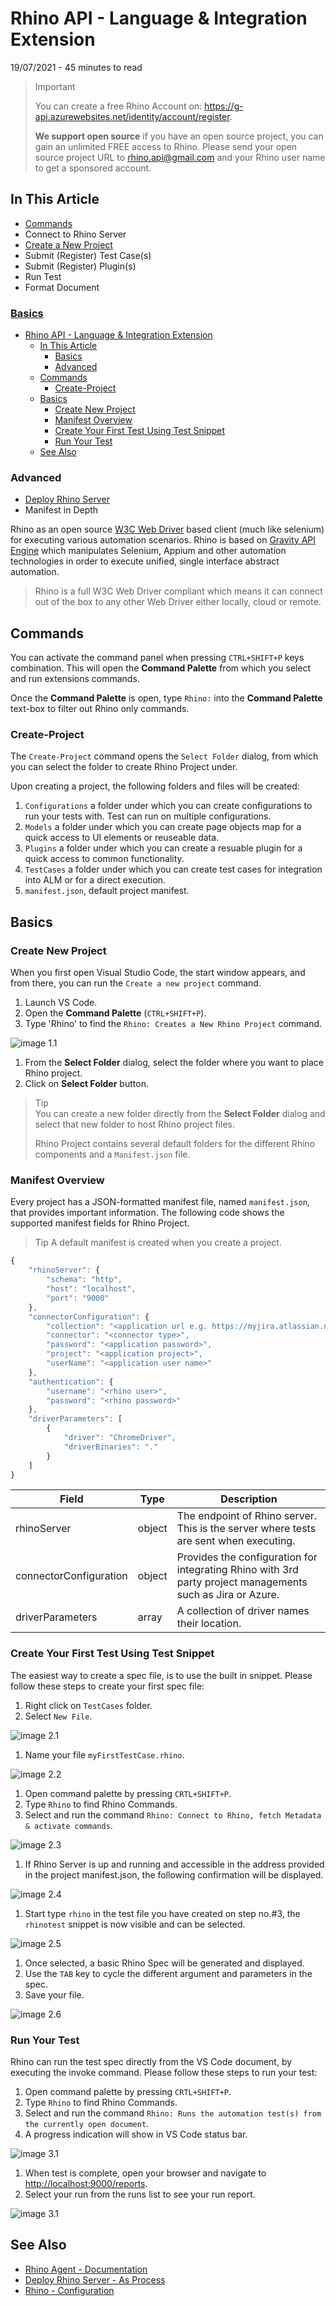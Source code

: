 # Rhino API - Language & Integration Extension

19/07/2021 - 45 minutes to read

> Important
>
> You can create a free Rhino Account on: <https://g-api.azurewebsites.net/identity/account/register>.
>  
> **We support open source** if you have an open source project, you can gain an unlimited FREE access to Rhino.
> Please send your open source project URL to rhino.api@gmail.com and your Rhino user name to get a sponsored account.

## In This Article

* [Commands](#commands)
* Connect to Rhino Server
* [Create a New Project](#create-project)
* Submit (Register) Test Case(s)
* Submit (Register) Plugin(s)
* Run Test
* Format Document

### [Basics](#basics)

* [Rhino API - Language & Integration Extension](#rhino-api---language--integration-extension)
  * [In This Article](#in-this-article)
    * [Basics](#basics)
    * [Advanced](#advanced)
  * [Commands](#commands)
    * [Create-Project](#create-project)
  * [Basics](#basics-1)
    * [Create New Project](#create-new-project)
    * [Manifest Overview](#manifest-overview)
    * [Create Your First Test Using Test Snippet](#create-your-first-test-using-test-snippet)
    * [Run Your Test](#run-your-test)
  * [See Also](#see-also)

### Advanced

* [Deploy Rhino Server](https://github.com/savanna-projects/rhino-agent/blob/master/docs/pages/GettingStarted/Deployment.md)
* Manifest in Depth

Rhino as an open source [W3C Web Driver](https://www.w3.org/TR/webdriver/) based client (much like selenium) for executing various automation scenarios. Rhino is based on [Gravity API Engine](https://github.com/gravity-api) which manipulates Selenium, Appium and other automation technologies in order to execute unified, single interface abstract automation.  

> Rhino is a full W3C Web Driver compliant which means it can connect out of the box to any other Web Driver either locally, cloud or remote.

## Commands

You can activate the command panel when pressing `CTRL+SHIFT+P` keys combination. This will open the **Command Palette** from which you select and run extensions commands.  

Once the **Command Palette** is open, type `Rhino:` into the **Command Palette** text-box to filter out Rhino only commands.

### Create-Project

The `Create-Project` command opens the `Select Folder` dialog, from which you can select the folder to create Rhino Project under.  

Upon creating a project, the following folders and files will be created:

1. `Configurations` a folder under which you can create configurations to run your tests with. Test can run on multiple configurations.
2. `Models` a folder under which you can create page objects map for a quick access to UI elements or reuseable data.
3. `Plugins` a folder under which you can create a resuable plugin for a quick access to common functionality.
4. `TestCases` a folder under which you can create test cases for integration into ALM or for a direct execution.
5. `manifest.json`, default project manifest.

## Basics

### Create New Project

When you first open Visual Studio Code, the start window appears, and from there, you can run the ```Create a new project``` command.  

1. Launch VS Code.
2. Open the **Command Palette** (`CTRL+SHIFT+P`).
3. Type 'Rhino' to find the ```Rhino: Creates a New Rhino Project``` command.  

![image 1.1](https://raw.githubusercontent.com/savanna-projects/rhino-vscode-extension/master/images/create_new_project_1.png "Command Palette")  

1. From the **Select Folder** dialog, select the folder where you want to place Rhino project.
2. Click on **Select Folder** button.  

> Tip  
> You can create a new folder directly from the **Select Folder** dialog and select that new folder to host Rhino project files.
>
> Rhino Project contains several default folders for the different Rhino components and a ```Manifest.json``` file.

### Manifest Overview

Every project has a JSON-formatted manifest file, named ```manifest.json```, that provides important information. The following code shows the supported manifest fields for Rhino Project.

> Tip
> A default manifest is created when you create a project.

```js
{
    "rhinoServer": {
        "schema": "http",
        "host": "localhost",
        "port": "9000"
    },
    "connectorConfiguration": {
        "collection": "<application url e.g. https://myjira.atlassian.net>",
        "connector": "<connector type>",
        "password": "<application password>",
        "project": "<application project>",
        "userName": "<application user name>"
    },
    "authentication": {
        "username": "<rhino user>",
        "password": "<rhino password>"
    },
    "driverParameters": [
        {
            "driver": "ChromeDriver",
            "driverBinaries": "."
        }
    ]
}
```

|Field                 |Type  |Description                                                                                               |
|----------------------|------|----------------------------------------------------------------------------------------------------------|
|rhinoServer           |object|The endpoint of Rhino server. This is the server where tests are sent when executing.                     |
|connectorConfiguration|object|Provides the configuration for integrating Rhino with 3rd party project managements such as Jira or Azure.|
|driverParameters      |array |A collection of driver names their location.                                                              |

### Create Your First Test Using Test Snippet

The easiest way to create a spec file, is to use the built in snippet. Please follow these steps to create your first spec file:  

1. Right click on ```TestCases``` folder.
2. Select ```New File```.  

![image 2.1](https://raw.githubusercontent.com/savanna-projects/rhino-vscode-extension/master/images/create_test_1.png "Context Menu")  

1. Name your file ```myFirstTestCase.rhino```.  

![image 2.2](https://raw.githubusercontent.com/savanna-projects/rhino-vscode-extension/master/images/create_test_2.png "Rhino Spec File")  

1. Open command palette by pressing ```CRTL+SHIFT+P```.
2. Type ```Rhino``` to find Rhino Commands.
3. Select and run the command ```Rhino: Connect to Rhino, fetch Metadata & activate commands```.  

![image 2.3](https://raw.githubusercontent.com/savanna-projects/rhino-vscode-extension/master/images/create_test_3.png "Command Palette")

1. If Rhino Server is up and running and accessible in the address provided in the project manifest.json, the following confirmation will be displayed.  

![image 2.4](https://raw.githubusercontent.com/savanna-projects/rhino-vscode-extension/master/images/create_test_4.png "Connection Confirmation")  

1. Start type ```rhino``` in the test file you have created on step no.#3, the ```rhinotest``` snippet is now visible and can be selected.  

![image 2.5](https://raw.githubusercontent.com/savanna-projects/rhino-vscode-extension/master/images/create_test_5.png "Rhino Snippet")  

1. Once selected, a basic Rhino Spec will be generated and displayed.
2. Use the ```TAB``` key to cycle the different argument and parameters in the spec.
3. Save your file.  

![image 2.6](https://raw.githubusercontent.com/savanna-projects/rhino-vscode-extension/master/images/create_test_7.png "Rhino Snippet")

### Run Your Test

Rhino can run the test spec directly from the VS Code document, by executing the invoke command. Please follow these steps to run your test:  

1. Open command palette by pressing ```CRTL+SHIFT+P```.
2. Type ```Rhino``` to find Rhino Commands.
3. Select and run the command ```Rhino: Runs the automation test(s) from the currently open document```.
4. A progress indication will show in VS Code status bar.  

![image 3.1](https://raw.githubusercontent.com/savanna-projects/rhino-vscode-extension/master/images/run_test_1.png "Command Palette")  

1. When test is complete, open your browser and navigate to <http://localhost:9000/reports>.
2. Select your run from the runs list to see your run report.  

![image 3.1](https://raw.githubusercontent.com/savanna-projects/rhino-vscode-extension/master/images/run_test_2.png "Rhino Report")

## See Also

* [Rhino Agent - Documentation](https://github.com/savanna-projects/rhino-agent/blob/master/docs/pages/Home.md)
* [Deploy Rhino Server - As Process](https://github.com/savanna-projects/rhino-agent/blob/master/docs/pages/GettingStarted/Deployment.md)
* [Rhino - Configuration](https://github.com/savanna-projects/rhino-agent/blob/master/docs/pages/ApiReference/Configurations.md#get-configuration)
